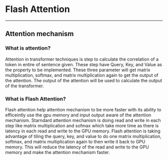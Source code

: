 # Flash Attention
---------------------------------

## Attention mechanism

### What is attention?
Attention in transformer techniques is step to calculate the correlation of a token in entire of sentence given. These step have Query, Key, and Value  as the property to be implemented. These three parameter will get matrix multiplication, softmax, and matrix multiplication again to get the output of the attention. The output of the attention will be used to calculate the output of the transformer.


### What is Flash Attention?
Flash attention help attention mechanism to be more faster with its ability to efficeintly use the gpu memory and input output aware of the attention mechanism. Starndard attention mechanism is doing read and write in each step like matrix multiplication and sofmax which take more time as there is latency in each read and write to the GPU memory. Flash attention is taking advantage of tiling the query, key, and value to do one matrix multiplication, softmax, and matrix multiplication again to then write it back to GPU memory. This will reduce the latency of the read and write to the GPU memory and make the attention mechanism faster.

